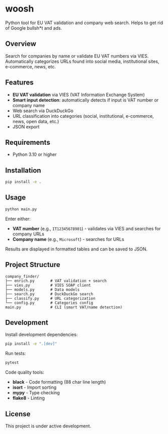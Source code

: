 # woosh

Python tool for EU VAT validation and company web search.
Helps to get rid of Google bullsh*t and ads.

## Overview

Search for companies by name or validate EU VAT numbers via VIES. Automatically categorizes URLs found into social media, institutional sites, e-commerce, news, etc.

## Features

- **EU VAT validation** via VIES (VAT Information Exchange System)
- **Smart input detection**: automatically detects if input is VAT number or company name
- Web search via DuckDuckGo
- URL classification into categories (social, institutional, e-commerce, news, open data, etc.)
- JSON export

## Requirements

- Python 3.10 or higher

## Installation

```bash
pip install -e .
```

## Usage

```bash
python main.py
```

Enter either:

- **VAT number** (e.g., `IT12345678901`) - validates via VIES and searches for company URLs
- **Company name** (e.g., `Microsoft`) - searches for URLs

Results are displayed in formatted tables and can be saved to JSON.

## Project Structure

```
company_finder/
├── enrich.py       # VAT validation + search
├── vies.py         # VIES SOAP client
├── models.py       # Data models
├── search.py       # DuckDuckGo search
├── classify.py     # URL categorization
└── config.py       # Categories config
main.py             # CLI (smart VAT/name detection)
```

## Development

Install development dependencies:

```bash
pip install -e ".[dev]"
```

Run tests:

```bash
pytest
```

Code quality tools:
- **black** - Code formatting (88 char line length)
- **isort** - Import sorting
- **mypy** - Type checking
- **flake8** - Linting

## License

This project is under active development.
